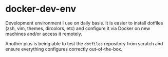 # docker-dev-env
Development environment I use on daily basis. It is easier to install 
dotfiles (zsh, vim, themes, dircolors, etc) and configure it via Docker
on new machines and/or access it remotely.

Another plus is being able to test the `dotfiles` repository from 
scratch and ensure everything configures correctly out-of-the-box.
